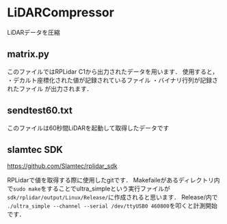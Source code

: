 # LiDARCompressor
LiDARデータを圧縮
## matrix.py
このファイルではRPLidar C1から出力されたデータを用います．
使用すると，
・デカルト座標化された値が記録されているファイル
・バイナリ行列が記録されたファイル
が出力されます．
## sendtest60.txt
このファイルは60秒間LiDARを起動して取得したデータです
## slamtec SDK

https://github.com/Slamtec/rplidar_sdk

RPLidarで値を取得する際に使用したgitです．
Makefaileがあるディレクトリ内で```sudo make```をすることでultra_simpleという実行ファイルが```sdk/rplidar/output/Linux/Release/```に作成されると思います．
Release/内で ```./ultra_simple --channel --serial /dev/ttyUSB0 460800```を叩くと計測開始です．
